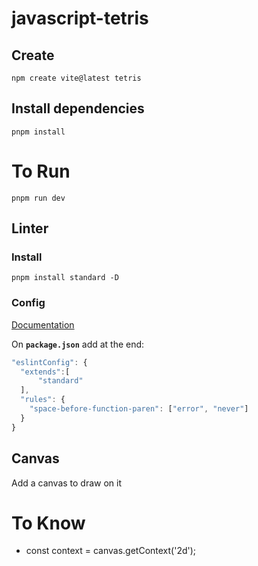 # javascript-tetris

## Create

```shell
npm create vite@latest tetris
```

## Install dependencies

```shell
pnpm install
```

# To Run

```shell
pnpm run dev
```

## Linter

### Install

```shell
pnpm install standard -D
```

### Config

[Documentation](https://eslint.org/docs/latest/use/configure/)

On **`package.json`** add at the end:

```javascript
"eslintConfig": {
  "extends":[
      "standard"
  ],
  "rules": {
    "space-before-function-paren": ["error", "never"]
  }
}
```

## Canvas

Add a canvas to draw on it

# To Know

- const context = canvas.getContext('2d');

